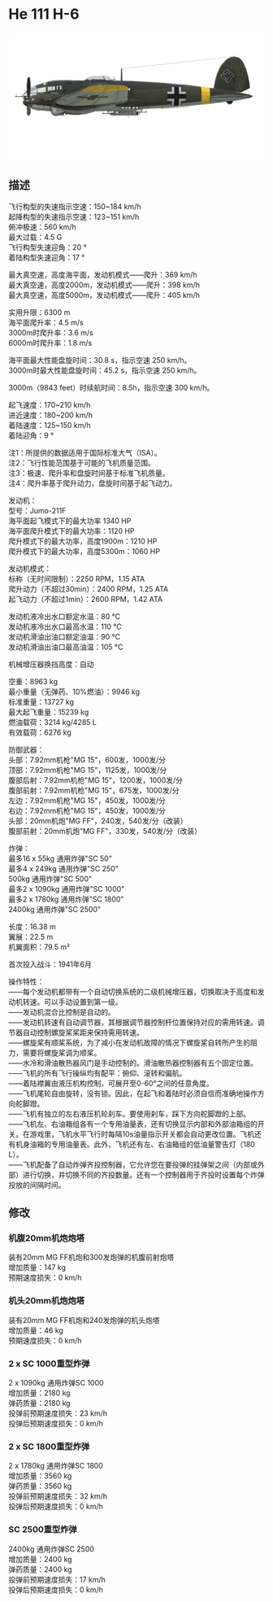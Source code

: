 # He 111 H-6  
  
![he111h6](../images/he111h6.png)  
  
## 描述  
  
飞行构型的失速指示空速：150~184 km/h  
起降构型的失速指示空速：123~151 km/h  
俯冲极速：560 km/h  
最大过载：4.5 G  
飞行构型失速迎角：20 °  
着陆构型失速迎角：17 °  
  
最大真空速，高度海平面，发动机模式——爬升：369 km/h  
最大真空速，高度2000m，发动机模式——爬升：398 km/h  
最大真空速，高度5000m，发动机模式——爬升：405 km/h  
  
实用升限：6300 m  
海平面爬升率：4.5 m/s  
3000m时爬升率：3.6 m/s  
6000m时爬升率：1.8 m/s  
  
海平面最大性能盘旋时间：30.8 s，指示空速 250 km/h。  
3000m时最大性能盘旋时间：45.2 s，指示空速 250 km/h。  
  
3000m（9843 feet）时续航时间：8.5h，指示空速 300 km/h。  
  
起飞速度：170~210 km/h  
进近速度：180~200 km/h  
着陆速度：125~150 km/h  
着陆迎角：9 °  
  
注1：所提供的数据适用于国际标准大气（ISA）。  
注2：飞行性能范围基于可能的飞机质量范围。  
注3：极速、爬升率和盘旋时间基于标准飞机质量。  
注4：爬升率基于爬升动力，盘旋时间基于起飞动力。  
  
发动机：  
型号：Jumo-211F  
海平面起飞模式下的最大功率 1340 HP  
海平面爬升模式下的最大功率：1120 HP  
爬升模式下的最大功率，高度1900m：1210 HP  
爬升模式下的最大功率，高度5300m：1060 HP  
  
发动机模式：  
标称（无时间限制）：2250 RPM，1.15 ATA  
爬升动力（不超过30min）：2400 RPM，1.25 ATA  
起飞动力（不超过1min）：2600 RPM，1.42 ATA  
  
发动机液冷出水口额定水温：80 °C  
发动机液冷出水口最高水温：110 °C  
发动机滑油出油口额定油温：90 °C  
发动机滑油出油口最高油温：105 °C  
  
机械增压器换挡高度：自动   
  
空重：8963 kg  
最小重量（无弹药、10%燃油）：9946 kg  
标准重量：13727 kg  
最大起飞重量：15239 kg  
燃油载荷：3214 kg/4285 L  
有效载荷：6276 kg  
  
防御武器：  
头部：7.92mm机枪"MG 15"，600发，1000发/分  
顶部：7.92mm机枪"MG 15"，1125发，1000发/分  
腹部后射：7.92mm机枪"MG 15"，1200发，1000发/分  
腹部前射：7.92mm机枪"MG 15"，675发，1000发/分  
左边：7.92mm机枪"MG 15"，450发，1000发/分  
右边：7.92mm机枪"MG 15"，450发，1000发/分  
头部：20mm机炮"MG FF"，240发，540发/分（改装）  
腹部前射：20mm机炮"MG FF"，330发，540发/分（改装）  
  
炸弹：  
最多16 x 55kg 通用炸弹"SC 50"  
最多4 x 249kg 通用炸弹"SC 250"  
500kg 通用炸弹"SC 500"  
最多2 x 1090kg 通用炸弹"SC 1000"  
最多2 x 1780kg 通用炸弹"SC 1800"  
2400kg 通用炸弹"SC 2500"  
  
长度：16.38 m  
翼展：22.5 m  
机翼面积：79.5 m²  
  
首次投入战斗：1941年6月  
  
操作特性：  
——每个发动机都带有一个自动切换系统的二级机械增压器，切换取决于高度和发动机转速。可以手动设置到第一级。  
——发动机混合比控制是自动的。  
——发动机转速有自动调节器，其根据调节器控制杆位置保持对应的需用转速。调节器自动控制螺旋桨桨距来保持需用转速。  
——螺旋桨有顺桨系统，为了减小在发动机故障的情况下螺旋桨自转所产生的阻力，需要将螺旋桨调为顺桨。  
——水冷和滑油散热器风门是手动控制的。滑油散热器控制器有五个固定位置。  
——飞机的所有飞行操纵均有配平：俯仰、滚转和偏航。  
——着陆襟翼由液压机构控制，可展开至0-60°之间的任意角度。  
——飞机尾轮自由旋转，没有锁。因此，在起飞和着陆时必须自信而准确地操作方向舵脚蹬。  
——飞机有独立的左右液压机轮刹车。要使用刹车，踩下方向舵脚蹬的上部。  
——飞机左、右油箱组各有一个专用油量表，还有切换显示内部和外部油箱组的开关。在游戏里，飞机水平飞行时每隔10s油量指示开关都会自动更改位置。飞机还有机身油箱的专用油量表。此外，飞机还有左、右油箱组的低油量警告灯（180 L）。  
——飞机配备了自动炸弹齐投控制器，它允许您在要投弹的挂弹架之间（内部或外部）进行切换，并切换不同的齐投数量。还有一个控制器用于齐投时设置每个炸弹投放的间隔时间。  
  
## 修改  
  
  
### 机腹20mm机炮炮塔  
  
装有20mm MG FF机炮和300发炮弹的机腹前射炮塔  
增加质量：147 kg  
预期速度损失：0 km/h  
  
### 机头20mm机炮炮塔  
  
装有20mm MG FF机炮和240发炮弹的机头炮塔  
增加质量：46 kg  
预期速度损失：0 km/h  
  
### 2 x SC 1000重型炸弹  
  
2 x 1090kg 通用炸弹SC 1000  
增加质量：2180 kg  
弹药质量：2180 kg  
投弹前预期速度损失：23 km/h  
投弹后预期速度损失：0 km/h  
  
### 2 x SC 1800重型炸弹  
  
2 x 1780kg 通用炸弹SC 1800  
增加质量：3560 kg  
弹药质量：3560 kg  
投弹前预期速度损失：32 km/h  
投弹后预期速度损失：0 km/h  
  
### SC 2500重型炸弹  
  
2400kg 通用炸弹SC 2500  
增加质量：2400 kg  
弹药质量：2400 kg  
投弹前预期速度损失：17 km/h  
投弹后预期速度损失：0 km/h  
